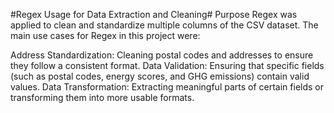 #Regex Usage for Data Extraction and Cleaning#
Purpose
Regex was applied to clean and standardize multiple columns of the CSV dataset. The main use cases for Regex in this project were:

Address Standardization: Cleaning postal codes and addresses to ensure they follow a consistent format.
Data Validation: Ensuring that specific fields (such as postal codes, energy scores, and GHG emissions) contain valid values.
Data Transformation: Extracting meaningful parts of certain fields or transforming them into more usable formats.
